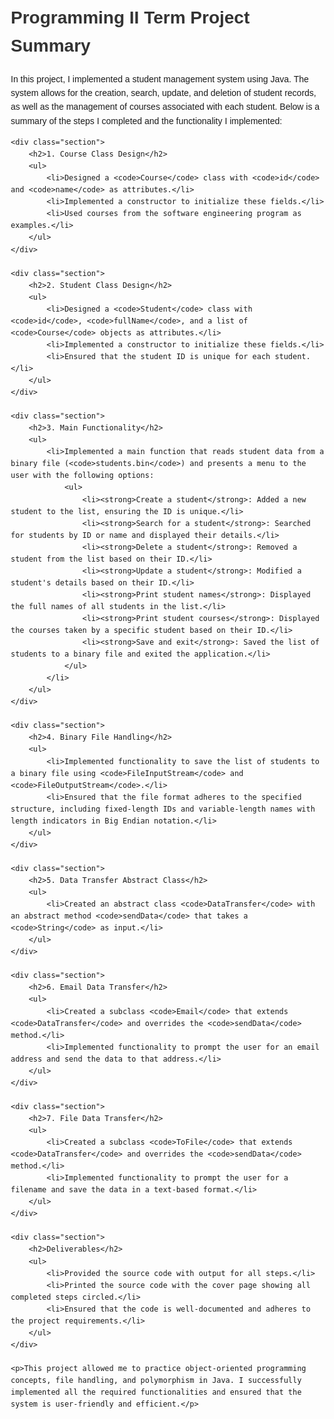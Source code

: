 <!DOCTYPE html>
<html lang="en">
<head>
    <meta charset="UTF-8">
    <meta name="viewport" content="width=device-width, initial-scale=1.0">
    <title>Programming II Term Project Summary</title>
    <style>
        body {
            font-family: Arial, sans-serif;
            line-height: 1.6;
            margin: 20px;
        }
        h1, h2 {
            color: #333;
        }
        ul {
            list-style-type: disc;
            margin-left: 20px;
        }
        .section {
            margin-bottom: 20px;
        }
    </style>
</head>
<body>
    <h1>Programming II Term Project Summary</h1>
    <p>In this project, I implemented a student management system using Java. The system allows for the creation, search, update, and deletion of student records, as well as the management of courses associated with each student. Below is a summary of the steps I completed and the functionality I implemented:</p>

    <div class="section">
        <h2>1. Course Class Design</h2>
        <ul>
            <li>Designed a <code>Course</code> class with <code>id</code> and <code>name</code> as attributes.</li>
            <li>Implemented a constructor to initialize these fields.</li>
            <li>Used courses from the software engineering program as examples.</li>
        </ul>
    </div>

    <div class="section">
        <h2>2. Student Class Design</h2>
        <ul>
            <li>Designed a <code>Student</code> class with <code>id</code>, <code>fullName</code>, and a list of <code>Course</code> objects as attributes.</li>
            <li>Implemented a constructor to initialize these fields.</li>
            <li>Ensured that the student ID is unique for each student.</li>
        </ul>
    </div>

    <div class="section">
        <h2>3. Main Functionality</h2>
        <ul>
            <li>Implemented a main function that reads student data from a binary file (<code>students.bin</code>) and presents a menu to the user with the following options:
                <ul>
                    <li><strong>Create a student</strong>: Added a new student to the list, ensuring the ID is unique.</li>
                    <li><strong>Search for a student</strong>: Searched for students by ID or name and displayed their details.</li>
                    <li><strong>Delete a student</strong>: Removed a student from the list based on their ID.</li>
                    <li><strong>Update a student</strong>: Modified a student's details based on their ID.</li>
                    <li><strong>Print student names</strong>: Displayed the full names of all students in the list.</li>
                    <li><strong>Print student courses</strong>: Displayed the courses taken by a specific student based on their ID.</li>
                    <li><strong>Save and exit</strong>: Saved the list of students to a binary file and exited the application.</li>
                </ul>
            </li>
        </ul>
    </div>

    <div class="section">
        <h2>4. Binary File Handling</h2>
        <ul>
            <li>Implemented functionality to save the list of students to a binary file using <code>FileInputStream</code> and <code>FileOutputStream</code>.</li>
            <li>Ensured that the file format adheres to the specified structure, including fixed-length IDs and variable-length names with length indicators in Big Endian notation.</li>
        </ul>
    </div>

    <div class="section">
        <h2>5. Data Transfer Abstract Class</h2>
        <ul>
            <li>Created an abstract class <code>DataTransfer</code> with an abstract method <code>sendData</code> that takes a <code>String</code> as input.</li>
        </ul>
    </div>

    <div class="section">
        <h2>6. Email Data Transfer</h2>
        <ul>
            <li>Created a subclass <code>Email</code> that extends <code>DataTransfer</code> and overrides the <code>sendData</code> method.</li>
            <li>Implemented functionality to prompt the user for an email address and send the data to that address.</li>
        </ul>
    </div>

    <div class="section">
        <h2>7. File Data Transfer</h2>
        <ul>
            <li>Created a subclass <code>ToFile</code> that extends <code>DataTransfer</code> and overrides the <code>sendData</code> method.</li>
            <li>Implemented functionality to prompt the user for a filename and save the data in a text-based format.</li>
        </ul>
    </div>

    <div class="section">
        <h2>Deliverables</h2>
        <ul>
            <li>Provided the source code with output for all steps.</li>
            <li>Printed the source code with the cover page showing all completed steps circled.</li>
            <li>Ensured that the code is well-documented and adheres to the project requirements.</li>
        </ul>
    </div>

    <p>This project allowed me to practice object-oriented programming concepts, file handling, and polymorphism in Java. I successfully implemented all the required functionalities and ensured that the system is user-friendly and efficient.</p>
</body>
</html> 
